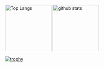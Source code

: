 <p align="left"> 
  <img alt="Top Langs" height="150px" src="https://github-readme-stats.vercel.app/api/top-langs/?username=taisei-13046&show_icons=true&theme=onedark" />
  <img alt="github stats" height="150px" src="https://github-readme-stats.vercel.app/api?username=taisei-13046&theme=onedark&show_icons=ture" />
</p>

[![trophy](https://github-profile-trophy.vercel.app/?username=taisei-13046&theme=onedark&column=7
)](https://github.com/ryo-ma/github-profile-trophy)
